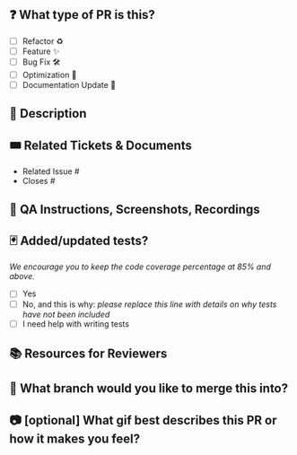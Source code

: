 ## ❓ What type of PR is this?
<!-- 
Raw mode: Write x between the brackets if it is applicable, like this [ x ]
Reading mode: Check all applicable.
-->
- [ ] Refactor ♻️
- [ ] Feature ✨
- [ ] Bug Fix 🛠️
- [ ] Optimization 🚀
- [ ] Documentation Update 📄

## 💬 Description
<!-- Provide a concise overview of the changes introduced by this PR -->

## 🎟️ Related Tickets & Documents
- Related Issue #
- Closes # 

## 🎥 QA Instructions, Screenshots, Recordings
<!-- Include any instructions or visual aids necessary for QA testing -->

## 🃏 Added/updated tests?
_We encourage you to keep the code coverage percentage at 85% and above._

- [ ] Yes
- [ ] No, and this is why: _please replace this line with details on why tests have not been included_
- [ ] I need help with writing tests

## 📚 Resources for Reviewers
<!-- Offer links to relevant documentation, design specs, or other resources to assist reviewers -->

## 🌿 What branch would you like to merge this into?
<!-- Specify the target branch for merging this PR -->

## 📷 [optional] What gif best describes this PR or how it makes you feel?
<!-- Share a fitting gif for added context or humor -->

<!-- 
  HEEEEEEEEEEEEEEEY! READ ME!
  Is there a blank h2(##) above, remove it please.
-->
